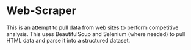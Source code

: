 # Web-Scraper
This is an attempt to pull data from web sites to perform competitive analysis. This uses BeautifulSoup and Selenium (where needed) to pull HTML data and parse it into a structured dataset. 

